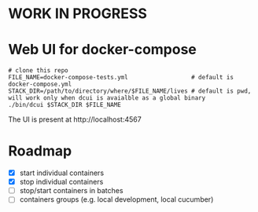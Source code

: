 # WORK IN PROGRESS

# Web UI for docker-compose

```
# clone this repo
FILE_NAME=docker-compose-tests.yml                  # default is docker-compose.yml
STACK_DIR=/path/to/directory/where/$FILE_NAME/lives # default is pwd, will work only when dcui is avaialble as a global binary
./bin/dcui $STACK_DIR $FILE_NAME
```

The UI is present at http://localhost:4567

# Roadmap

 * [x] start individual containers
 * [x] stop individual containers
 * [ ] stop/start containers in batches
 * [ ] containers groups (e.g. local development, local cucumber)

